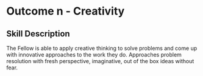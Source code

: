 # Outcome n - Creativity


## Skill Description

The Fellow is able to apply creative thinking to solve problems and come up with innovative approaches to the work they do. Approaches problem resolution with fresh perspective, imaginative, out of the box ideas without fear.
